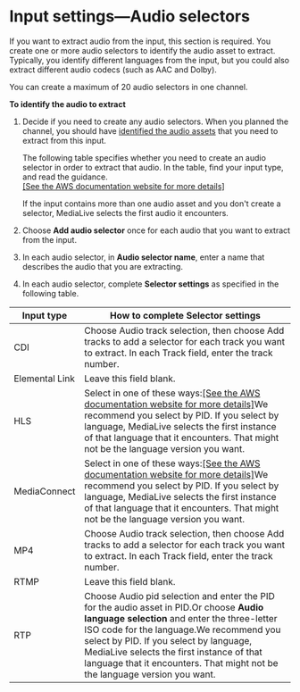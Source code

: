 # Input settings—Audio selectors<a name="input-audio-selectors"></a>

If you want to extract audio from the input, this section is required\. You create one or more audio selectors to identify the audio asset to extract\. Typically, you identify different languages from the input, but you could also extract different audio codecs \(such as AAC and Dolby\)\.

You can create a maximum of 20 audio selectors in one channel\.

**To identify the audio to extract**

1. Decide if you need to create any audio selectors\. When you planned the channel, you should have [identified the audio assets](channel-map-output-source.md) that you need to extract from this input\. 

   The following table specifies whether you need to create an audio selector in order to extract that audio\. In the table, find your input type, and read the guidance\.    
[\[See the AWS documentation website for more details\]](http://docs.aws.amazon.com/medialive/latest/ug/input-audio-selectors.html)

   If the input contains more than one audio asset and you don't create a selector, MediaLive selects the first audio it encounters\.

1. Choose **Add audio selector** once for each audio that you want to extract from the input\. 

1. In each audio selector, in **Audio selector name**, enter a name that describes the audio that you are extracting\.

1. In each audio selector, complete **Selector settings** as specified in the following table\. 


| Input type | How to complete Selector settings | 
| --- | --- | 
| CDI | Choose Audio track selection, then choose Add tracks to add a selector for each track you want to extract\. In each Track field, enter the track number\. | 
| Elemental Link | Leave this field blank\. | 
| HLS | Select in one of these ways:[\[See the AWS documentation website for more details\]](http://docs.aws.amazon.com/medialive/latest/ug/input-audio-selectors.html)We recommend you select by PID\. If you select by language, MediaLive selects the first instance of that language that it encounters\. That might not be the language version you want\. | 
| MediaConnect | Select in one of these ways:[\[See the AWS documentation website for more details\]](http://docs.aws.amazon.com/medialive/latest/ug/input-audio-selectors.html)We recommend you select by PID\. If you select by language, MediaLive selects the first instance of that language that it encounters\. That might not be the language version you want\. | 
| MP4 | Choose Audio track selection, then choose Add tracks to add a selector for each track you want to extract\. In each Track field, enter the track number\. | 
| RTMP | Leave this field blank\. | 
| RTP | Choose Audio pid selection and enter the PID for the audio asset in PID\.Or choose **Audio language selection** and enter the three\-letter ISO code for the language\.We recommend you select by PID\. If you select by language, MediaLive selects the first instance of that language that it encounters\. That might not be the language version you want\. | 